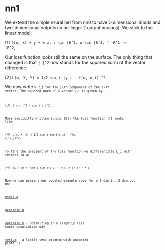 # nn1

We extend the simple neural net from nn0 to have 2-dimensional inputs and two-dimensional outputs (in nn-lingo: 2 output neurons). We stick to the linear model:

[1] <code>f(w, x) = y = w x, x \in |R^2, w \in |R^2, f:|R^2 -> |R^2</code>,

Our loss function looks still the same on the surface. The only thing that changed is that <code>|  |^2</code> now stands for the squared norm of the vector difference.

[2] <code>L(w, X, Y) = 1/2 sum_i |y_i - f(w, x_i)|^2</code>.

We now write <code>v_ij<code> for the j-th component of the i-th vector. The squared norm of a vector <code>v_i</code> is given by

[3] <code>| v_i |^2 = sum_j v_i^2</code>.

More explicitly written (using [3]) the loss function [2] looks like

[4] <code>L(w, X, Y) = 1/2 sum_i sum_j(y_ij - f(w, x_i)_j)^2</code>.

To find the gradient of the loss function we differentiate L_i with respect to w:

[4] <code>dL / dw = -sum_i sum_j(y_ij - f(w, x_i)_j) * x_i</code>

Now we can present our updated example code for a 2-dim in, 2-dim out nn:

[model.m](model.m) 

[generate.m](generate.m) 

[optimize.m](optimize.m) - optimizing in a slightly less super unoptimized way

[test.m](test.m) - a little test program with animated plots :)
